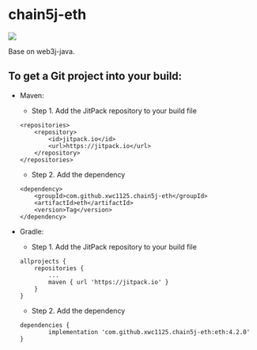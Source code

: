 # chain5j-eth

[![](https://jitpack.io/v/xwc1125/chain5j-eth.svg)](https://jitpack.io/#xwc1125/chain5j-eth)

Base on web3j-java.

## To get a Git project into your build:

* Maven:

    - Step 1. Add the JitPack repository to your build file

    ```
    <repositories>
		<repository>
		    <id>jitpack.io</id>
		    <url>https://jitpack.io</url>
		</repository>
	</repositories>
	```

    - Step 2. Add the dependency

    ```
	<dependency>
	    <groupId>com.github.xwc1125.chain5j-eth</groupId>
	    <artifactId>eth</artifactId>
	    <version>Tag</version>
	</dependency>
	```
	
* Gradle:

    - Step 1. Add the JitPack repository to your build file

    ```
    allprojects {
		repositories {
			...
			maven { url 'https://jitpack.io' }
		}
	}
    ```
    
    - Step 2. Add the dependency
    
    ```
	dependencies {
	        implementation 'com.github.xwc1125.chain5j-eth:eth:4.2.0'
	}
    ```
    
    
